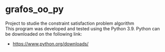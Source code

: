 # grafos_oo_py
Project to studie the constraint satisfaction problem algorithm<br/>
This program was developed and tested using the Python 3.9. Python can be downloaded on the following link:
- https://www.python.org/downloads/